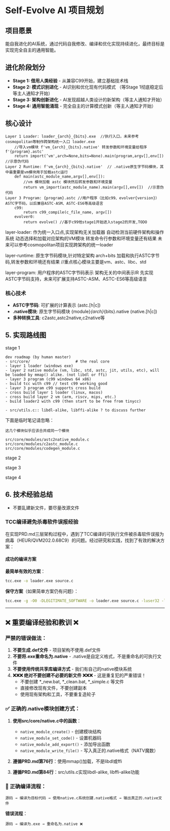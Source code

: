 # Self-Evolve AI 项目规划

## 项目愿景

能自我进化的AI系统，通过代码自我修改、编译和优化实现持续进化，最终目标是实现完全自主的通用智能。

## 进化阶段划分
- **Stage 1: 借用人类经验** - 从兼容C99开始，建立基础技术栈
- **Stage 2: 模式识别进化** - AI识别和优化现有代码模式 （等Stage 1彻底稳定后等主人通知才开始）
- **Stage 3: 架构创新进化** - AI发现超越人类设计的新架构（等主人通知才开始）
- **Stage 4: 通用智能涌现** - 完全自主的计算模式创新（等主人通知才开始）

## 核心设计

```
Layer 1 Loader: loader_{arch}_{bits}.exe  //执行入口，未来参考cosmopolitan等制作跨架构统一入口 loader.exe
    //导入vm模块 f'vm_{arch}_{bits}.native' 转发参数和环境变量给程序f'{program}.astc'
    return import(’vm',arch=None,bits=None).main(program,argv[],env[]) //示意伪代码
Layer 2 Runtime: f'vm_{arch}_{bits}.native'  // .native原生字节码模块，其中最重要是vm模块用于加载astc运行
    def main(astc_module_name,argv[],env[]):  
        //vm 模块加载 astc 模块然后转发参数和环境变量
        return vm_import(astc_module_name).main(argv[],env[])  //示意伪代码
Layer 3 Program: {program}.astc //用户程序（比如c99、evolver{version}）ASTC字节码，以后兼容ASTC-ASM、ASTC-ES6等高级语言
    c99:
        return c99_compile(c_file_name, argv[])
    evolver0:
        return evolve() //基于c99他stage1开始进入stage2的开发,TODO
```

layer-loader:
作为统一入口点,实现架构无关加载器
自动检测当前硬件架构和操作系统
动态选择和加载对应架构的VM模块
转发命令行参数和环境变量还有结果
未来可以参考cosmopolitan项目实现跨架构的统一loader

layer-runtime:
原生字节码模块,针对特定架构 arch+bits
加载和执行ASTC字节码,转发参数和环境还有结果
//重点核心模块主要是vm、astc、libc、std

layer-program:
用户程序的ASTC字节码表示
架构无关的中间表示IR
先实现ASTC字节码支持，未来可扩展支持ASTC-ASM、ASTC-ES6等高级语言

### 核心技术
- **ASTC字节码**: 可扩展的计算表示 (astc.[h|c])
- **.native模块**: 原生字节码模块 {module}_{arch}_{bits}.native (native.[h|c])
- **多种转换工具**: c2astc,astc2native,c2native等

## 5. 实现路线图
stage 1
```
dev roadmap (by human master)
- src/core/                    # the real core
- layer 1 loader (windows exe)
- layer 2 native module (vm, libc, std, astc, jit, utils, etc), will be loaded by mmap() alike. (not libdl or ffi)
- layer 3 program (c99 windows 64 x86)
- build tcc with c99 // test c99 working good
- layer 3 program c99 supports cross build
- cross build layer 1 loader (linux, macos)
- cross build layer 2 vm (arm, riscv, mips, etc.)
- build loader2 with c99 (then start to be free from tinycc)

- src/utils.c:: libdl-alike, libffi-alike ? to discuss further
```

下面是临时笔记请忽略：
```
这几个模块似乎应该合并成同一个模块

src/core/modules/astc2native_module.c
src/core/modules/c2astc_module.c
src/core/modules/codegen_module.c

```

stage 2

stage 3

stage 4

## 6. 技术经验总结

- 不要乱建新文件，要尽量改源文件

### TCC编译避免杀毒软件误报经验

在实现PRD.md三层架构过程中，遇到了TCC编译的可执行文件被杀毒软件误报为病毒（HEUR/QVM202.0.68C9）的问题。经过研究和实践，找到了有效的解决方案：

#### 成功的编译方案

**最简单有效的方案**：
```bash
tcc.exe -o loader.exe source.c
```

**保守方案**（如果简单方案仍有问题）：
```bash
tcc.exe -g -O0 -DLEGITIMATE_SOFTWARE -o loader.exe source.c -luser32 -lkernel32 -ladvapi32
```

---

## ❌ 重要编译经验和教训 ❌

### 严禁的错误做法：
1. **不要生成.def文件** - 项目架构不使用.def文件
2. **不要将.exe重命名为.native** - .native是自定义格式，不是重命名的可执行文件
3. **不要使用传统共享库编译方式** - 我们有自己的native模块系统
4. **❌❌❌ 绝对不要创建不必要的新文件 ❌❌❌** - 这是重复犯的严重错误！
   - 不要创建 *_new.bat, *_clean.bat, *_simple.c 等文件
   - 直接修改现有文件，不要创建副本
   - 使用现有架构和工具，不要重复造轮子

### ✅ 正确的.native模块创建方式：
1. **使用src/core/native.c中的函数**：
   - `native_module_create()` - 创建模块结构
   - `native_module_set_code()` - 设置机器码
   - `native_module_add_export()` - 添加导出函数
   - `native_module_write_file()` - 写入真正的.native格式（NATV魔数）

2. **遵循PRD.md第76行**：使用mmap()加载，不是libdl或ffi
3. **遵循PRD.md第84行**：src/utils.c实现libdl-alike, libffi-alike功能

### 🎯 正确编译流程：
```
源码 → 编译为目标代码 → 使用native.c系统创建.native格式 → 输出真正的.native文件
```

**错误流程**：
```
源码 → 编译为.exe → 重命名为.native ❌
```
